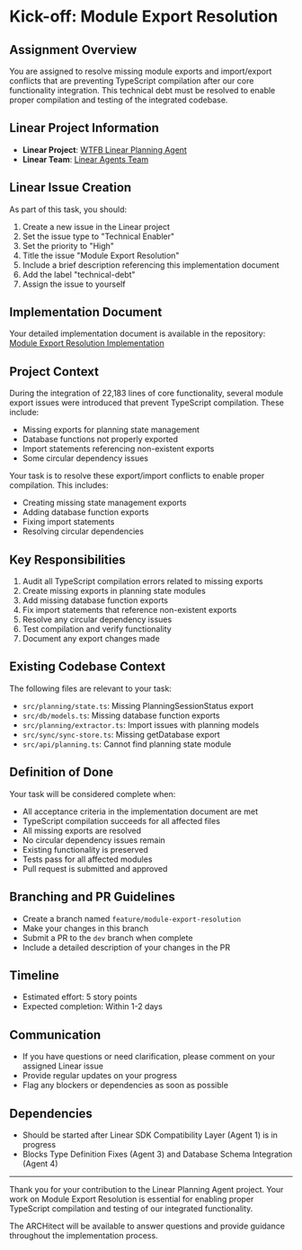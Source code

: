 # Kick-off: Module Export Resolution

## Assignment Overview
You are assigned to resolve missing module exports and import/export conflicts that are preventing TypeScript compilation after our core functionality integration. This technical debt must be resolved to enable proper compilation and testing of the integrated codebase.

## Linear Project Information
- **Linear Project**: [WTFB Linear Planning Agent](https://linear.app/wtfb/project/linear-planning-agent)
- **Linear Team**: [Linear Agents Team](https://linear.app/wtfb/team/linear-agents)

## Linear Issue Creation
As part of this task, you should:
1. Create a new issue in the Linear project
2. Set the issue type to "Technical Enabler"
3. Set the priority to "High"
4. Title the issue "Module Export Resolution"
5. Include a brief description referencing this implementation document
6. Add the label "technical-debt"
7. Assign the issue to yourself

## Implementation Document
Your detailed implementation document is available in the repository:
[Module Export Resolution Implementation](https://github.com/ByBren-LLC/WTFB-Linear-agents/blob/main/specs/module_export_resolution-implementation.md)

## Project Context
During the integration of 22,183 lines of core functionality, several module export issues were introduced that prevent TypeScript compilation. These include:
- Missing exports for planning state management
- Database functions not properly exported
- Import statements referencing non-existent exports
- Some circular dependency issues

Your task is to resolve these export/import conflicts to enable proper compilation. This includes:
- Creating missing state management exports
- Adding database function exports
- Fixing import statements
- Resolving circular dependencies

## Key Responsibilities
1. Audit all TypeScript compilation errors related to missing exports
2. Create missing exports in planning state modules
3. Add missing database function exports
4. Fix import statements that reference non-existent exports
5. Resolve any circular dependency issues
6. Test compilation and verify functionality
7. Document any export changes made

## Existing Codebase Context
The following files are relevant to your task:
- `src/planning/state.ts`: Missing PlanningSessionStatus export
- `src/db/models.ts`: Missing database function exports
- `src/planning/extractor.ts`: Import issues with planning models
- `src/sync/sync-store.ts`: Missing getDatabase export
- `src/api/planning.ts`: Cannot find planning state module

## Definition of Done
Your task will be considered complete when:
- All acceptance criteria in the implementation document are met
- TypeScript compilation succeeds for all affected files
- All missing exports are resolved
- No circular dependency issues remain
- Existing functionality is preserved
- Tests pass for all affected modules
- Pull request is submitted and approved

## Branching and PR Guidelines
- Create a branch named `feature/module-export-resolution`
- Make your changes in this branch
- Submit a PR to the `dev` branch when complete
- Include a detailed description of your changes in the PR

## Timeline
- Estimated effort: 5 story points
- Expected completion: Within 1-2 days

## Communication
- If you have questions or need clarification, please comment on your assigned Linear issue
- Provide regular updates on your progress
- Flag any blockers or dependencies as soon as possible

## Dependencies
- Should be started after Linear SDK Compatibility Layer (Agent 1) is in progress
- Blocks Type Definition Fixes (Agent 3) and Database Schema Integration (Agent 4)

---

Thank you for your contribution to the Linear Planning Agent project. Your work on Module Export Resolution is essential for enabling proper TypeScript compilation and testing of our integrated functionality.

The ARCHitect will be available to answer questions and provide guidance throughout the implementation process.
